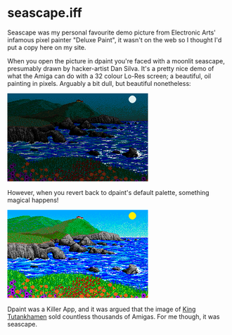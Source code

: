 # seascape.iff

Seascape was my personal favourite demo picture from Electronic Arts' infamous
pixel painter "Deluxe Paint", it wasn't on the web so I thought I'd put a copy
here on my site.

When you open the picture in dpaint you're faced with a moonlit seascape,
presumably drawn by hacker-artist Dan Silva. It's a pretty nice demo of what
the Amiga can do with a 32 colour Lo-Res screen; a beautiful, oil painting in
pixels. Arguably a bit dull, but beautiful nonetheless: 

![seascape by night](./seascape/seascape1.gif)

However, when you revert back to dpaint's default palette, something magical
happens!

![seascape by day](./seascape/seascape2.gif)

Dpaint was a Killer App, and it was argued that the image of 
[King Tutankhamen](./seascape/dpaint3.jpg)
sold countless thousands of Amigas. For me though, it was seascape.
